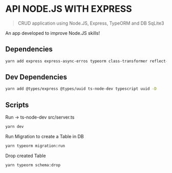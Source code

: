 #  API NODE.JS WITH EXPRESS
> CRUD application using Node.JS, Express, TypeORM and DB SqLite3

An app developed to improve Node.JS skills!

## Dependencies

```sh
yarn add express express-async-erros typeorm class-transformer reflect-metadata sqlite3
```

## Dev Dependencies

```sh
yarn add @types/express @types/uuid ts-node-dev typescript uuid -D
```

## Scripts

Run -> ts-node-dev src/server.ts
```sh
yarn dev
```

Run Migration to create a Table in DB
```sh
yarn typeorm migration:run
```

Drop created Table
```sh
yarn typeorm schema:drop
```